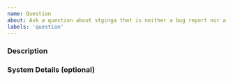 ```yaml
---
name: Question
about: Ask a question about stginga that is neither a bug report nor a feature request.
labels: 'question'
---
```


<!-- This comments are hidden when you submit the issue,
so you do not need to remove them! -->

<!-- Please be sure to check out our code of conduct,
https://github.com/spacetelescope/stginga/blob/master/CODE_OF_CONDUCT.md . -->

<!-- Please have a search on our GitHub repository to see if a similar
issue has already been posted.
If a similar issue is closed, have a quick look to see if you are satisfied
by the resolution.
If not please go ahead and open an issue! -->

<!-- If your question is HST specific, please stop and send a help call
to STScI via https://hsthelp.stsci.edu -->

<!-- If you question is JWST specific, please stop and send a help call
to STScI via https://jwsthelp.stsci.edu -->

### Description
<!-- Ask your question here. -->

### System Details (optional)
<!-- If you attempted to run stginga, please run the following snippet and paste the output below:
import platform; print(platform.platform())
import sys; print("Python", sys.version)
import numpy; print("Numpy", numpy.__version__)
import astropy; print("astropy", astropy.__version__)
import scipy; print("Scipy", scipy.__version__)
import matplotlib; print("Matplotlib", matplotlib.__version__)
import ginga; print("Ginga", ginga.__version__)
import stginga; print("STGinga", stginga.__version__)
# Also include version info for other relevant packages.
-->
